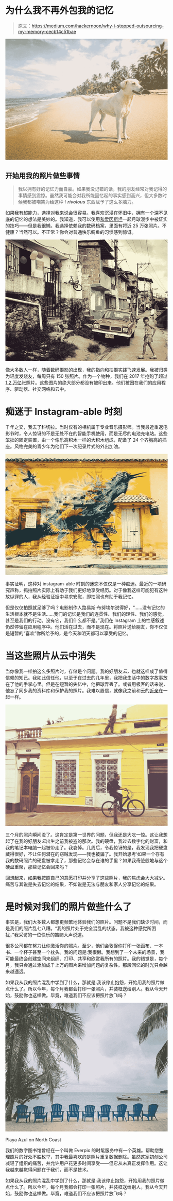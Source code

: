 # 为什么我不再外包我的记忆

> 原文：<https://medium.com/hackernoon/why-i-stopped-outsourcing-my-memory-cecb14c51bae>

![](img/39f82b24fb2a2836f5c0f30abf7a80a7.png)

## **开始用我的照片做些事情**

> 我以拥有好的记忆力而自豪。如果我没记错的话，我的朋友经常对我记得的事情感到震惊。虽然我可能会对我所能回忆起的事实感到高兴，但大多数时候我都被嘲笑为给这种 f ***rivolous*** 东西赋予了这么多脑力。

如果我有超能力，选择对我来说会很容易。我喜欢沉浸在怀旧中，拥有一个深不见底的记忆的想法是美妙的。我知道，我可以使用[和爱因斯坦](https://www.inc.com/empact/why-the-smartest-people-are-constant-learners.html?cid=search)一起月球漫步中被证实的技巧——但是我很懒。我选择依赖我的数码档案，里面有将近 25 万张照片。不健康？当然可以。不正常？你会对普通快乐鲷鱼的习惯感到惊讶。

![](img/4aad0cb9ee4e12893806ae5ee4e08826.png)

像大多数人一样，随着数码摄影的出现，我的指向和拍摄实践飞速发展。我被归类为轻度发烧友，每周只有 150 张照片。作为一个物种，我们在 2017 年抢购了超过 [1.2 万亿](https://mylio.com/true-stories/tech-today/how-many-digital-photos-will-be-taken-2017-repost)张照片。这些图片的绝大部分都没有被印出来。他们被困在我们的应用程序、驱动器、社交网络和云中。

# **痴迷于 Instagram-able 时刻**

千年之交，我去了科切拉。当时仅有的相机属于专业音乐摄影师。当我最近重返电影节时，令人惊讶的不是无处不在的智能手机使用，而是无尽的电池充电站。这些笨拙的固定装置，由一个像乐高积木一样的大积木组成，配备了 24 个齐胸高的插座。风格完美的青少年为他们下一次纪录片式的外出加油。

![](img/e6287acdce838f9d781f72607b7c11d7.png)

事实证明，这种对 instagram-able 时刻的迷恋不仅仅是一种痴迷。最近的一项研究声称，抓拍照片实际上有助于我们更好地享受经历。对于像我这样可能犯有这种放纵罪的人，我从经验证据中寻求安慰，即拍照也有助于我记忆。

但是仅仅拍照就足够了吗？电影制作人路易斯·布努埃尔说得好，“……没有记忆的生活根本就不是生活……我们的记忆是我们的连贯性、我们的理性、我们的感觉，甚至是我们的行动。没有它，我们什么都不是。”我们在 Instagram 上的性感叙述仍然停留在应用程序中。他们活在过去，而不是现在。将照片送给朋友，你不仅仅是短暂的“喜欢”你所给予的，是今天和明天都可以享受的记忆。

# 当这些照片从云中消失

当你像我一样拍这么多照片时，存储是个问题。我的好朋友*云*，也就这样成了值得信赖的知己。我如此信任他，以至于在过去的几年里，我把我生活中的数字故事放在了他的手掌心里。但是在短暂的失忆中，他把球弄丢了。或者用极客的话来说，他忘了同步我的资料库和保护我的照片。我难以置信，就像我之前和云的[近亲](https://www.inc.com/jonas-altman/three-steps-you-can-take-to-reduce-pain-of-technology-failure.html)在一起一样。

![](img/7a263f9b0cc173d27cd5af963a0048d6.png)

三个月的照片瞬间没了。这肯定是第一世界的问题，但我还是大吃一惊。这让我想起了在我的好朋友*云*出生之前我被盗的那次。我的硬盘，我过去数字化的财富，和我的笔记本电脑一起被带走了。我哀悼。几周后，令我惊讶的是，我发现我把硬盘藏得很好，不让任何潜在的窃贼发现——我也被骗了。我开始思考‘如果一个存有我的数码照片的硬盘被拿走了，那些记忆会存在谁的手里？如果我奇迹般地与这个硬盘重聚，那些记忆会回来吗？

回想起来，如果我按照自己的意愿打印并分享了这些照片，我的焦虑会大大减少。痛苦与其说是失去记忆的结果，不如说是无法与朋友和家人分享记忆的结果。

# 是时候对我们的照片做些什么了

事实是，我们大多数人都想更频繁地体验我们的照片。问题不是我们缺少时间，而是我们的照片乱七八糟。“我的照片处于完全混乱的状态。我被这种感觉所困扰，”我采访的一位快乐的笛鲷大声说道。

很多公司都在努力让你激活你的照片。至少，他们会敦促你打印一张画布、一本书、一个杯子甚至一个枕头。我的问题是:我很懒。我想到了一个未来的场景，我可能最终会创建空间来组织、打印、共享和欣赏我所有的照片。我的错觉是，每个月，我只会通过添加成千上万的图片来增加问题的复杂性。那段回忆的时光只会越来越遥远。

如果我从我的照片混乱中学到了什么，那就是:我该停止抱怨，开始用我的照片做点什么了。所以今年，每个月我都会打印一张照片，并装框送给别人。我从今天开始，鼓励你也这样做。毕竟，难道我们不应该把照片放飞吗？

![](img/6c4f1fb4bdf5ae926659aa8671412f86.png)

Playa Azul on North Coast

我们的数字图书馆曾经在一个叫做 Everpix 的时髦服务中有一个英雄。帮助您整理照片的好处不胜枚举，其中我最喜欢的是照片重复数据删除。虽然这家初创公司减轻了组织的痛苦，并允许用户花更多时间享受——但它从未真正发挥作用。这让我越来越觉得问题在于我们，而不是技术。

如果我从我的照片混乱中学到了什么，那就是:我该停止抱怨，开始用我的照片做点什么了。所以今年，每个月我都会打印一张照片，并装框送给别人。我从今天开始，鼓励你也这样做。毕竟，难道我们不应该把照片放飞吗？